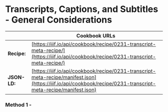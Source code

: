 # Transcripts, Captions, and Subtitles - General Considerations
|              | **Cookbook URLs** |
|--------------|-------------------|
| **Recipe:**  | [https://iiif.io/api/cookbook/recipe/0231-transcript-meta-recipe/](https://iiif.io/api/cookbook/recipe/0231-transcript-meta-recipe/) |
| **JSON-LD:** | [https://iiif.io/api/cookbook/recipe/0231-transcript-meta-recipe/manifest.json](https://iiif.io/api/cookbook/recipe/0231-transcript-meta-recipe/manifest.json) |

### Method 1 - 
